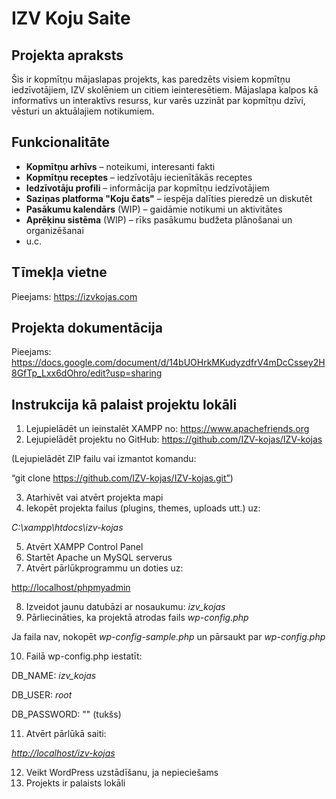 # IZV Koju Saite

## Projekta apraksts
Šis ir kopmītņu mājaslapas projekts, kas paredzēts visiem kopmītņu iedzīvotājiem, IZV skolēniem un citiem ieinteresētiem. Mājaslapa kalpos kā informatīvs un interaktīvs resurss, kur varēs uzzināt par kopmītņu dzīvi, vēsturi un aktuālajiem notikumiem.

## Funkcionalitāte
- **Kopmītņu arhīvs** – noteikumi, interesanti fakti
- **Kopmītņu receptes** – iedzīvotāju iecienītākās receptes
- **Iedzīvotāju profili** – informācija par kopmītņu iedzīvotājiem
- **Saziņas platforma "Koju čats"** – iespēja dalīties pieredzē un diskutēt
- **Pasākumu kalendārs** (WIP) – gaidāmie notikumi un aktivitātes
- **Aprēķinu sistēma** (WIP) – rīks pasākumu budžeta plānošanai un organizēšanai
- u.c.


## Tīmekļa vietne
Pieejams: <https://izvkojas.com>

## Projekta dokumentācija
Pieejams: <https://docs.google.com/document/d/14bUOHrkMKudyzdfrV4mDcCssey2H8GfTp_Lxx6dOhro/edit?usp=sharing>

## Instrukcija kā palaist projektu lokāli

1. Lejupielādēt un ieinstalēt XAMPP no: <https://www.apachefriends.org>
2. Lejupielādēt projektu no GitHub: <https://github.com/IZV-kojas/IZV-kojas>

(Lejupielādēt ZIP failu vai izmantot komandu:

“git clone <https://github.com/IZV-kojas/IZV-kojas.git”>)

3. Atarhivēt vai atvērt projekta mapi
4. Iekopēt projekta failus (plugins, themes, uploads utt.) uz:

_C:\\xampp\\htdocs\\izv-kojas_

5. Atvērt XAMPP Control Panel
6. Startēt Apache un MySQL serverus
7. Atvērt pārlūkprogrammu un doties uz:

<http://localhost/phpmyadmin>

8. Izveidot jaunu datubāzi ar nosaukumu: _izv_kojas_
9. Pārliecināties, ka projektā atrodas fails _wp-config.php_

Ja faila nav, nokopēt _wp-config-sample.php_ un pārsaukt par _wp-config.php_

10. Failā wp-config.php iestatīt:

DB_NAME: _izv_kojas_

DB_USER: _root_

DB_PASSWORD: "" (tukšs)

11. Atvērt pārlūkā saiti:

_<http://localhost/izv-kojas>_

12. Veikt WordPress uzstādīšanu, ja nepieciešams
13. Projekts ir palaists lokāli


